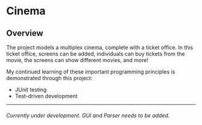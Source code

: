 # Cinema

## Overview

The project models a multiplex cinema, complete with a ticket office. In this ticket office, screens can be added, individuals can buy tickets from the movie, the screens can show different movies, and more!

My continued learning of these important programming principles is demonstrated through this project:

- JUnit testing
- Test-driven development

___

###### Currently under development. GUI and Parser needs to be added.

